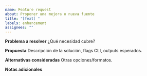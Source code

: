 ```yaml
---
name: Feature request
about: Proponer una mejora o nueva fuente
title: "[feat] "
labels: enhancement
assignees: ""
---
```


**Problema a resolver**
¿Qué necesidad cubre?

**Propuesta**
Descripción de la solución, flags CLI, outputs esperados.

**Alternativas consideradas**
Otras opciones/formatos.

**Notas adicionales**
